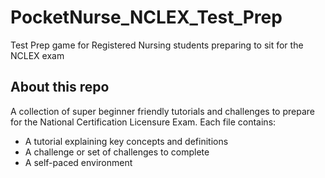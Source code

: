 # PocketNurse_NCLEX_Test_Prep
Test Prep game for Registered Nursing students preparing to sit for the NCLEX exam
## About this repo

A collection of super beginner friendly tutorials and challenges to prepare for the National Certification Licensure Exam. 
Each file contains:
- A tutorial explaining key concepts and definitions
- A challenge or set of challenges to complete
- A self-paced environment
